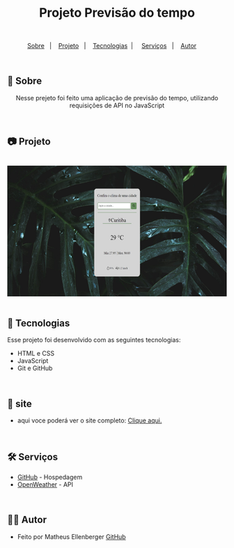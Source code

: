 <h1 align="center"> Projeto Previsão do tempo</h1>

<br>

<p align="center">
  <a href="#-sobre">Sobre</a>&nbsp;&nbsp;&nbsp;|&nbsp;&nbsp;&nbsp;
  <a href="#-projeto">Projeto</a>&nbsp;&nbsp;&nbsp;|&nbsp;&nbsp;&nbsp;
  <a href="#-tecnologias">Tecnologias</a>&nbsp;&nbsp;|&nbsp;&nbsp;&nbsp;&nbsp;
  <a href="#-Serviços">Serviços</a>&nbsp;&nbsp;&nbsp;|&nbsp;&nbsp;&nbsp;
  <a href="#-Autor">Autor</a>&nbsp;&nbsp;&nbsp;&nbsp;&nbsp;&nbsp;
</p>

<br>

## 🎯 Sobre

<p align="center">Nesse prejeto foi feito uma aplicação de previsão do tempo, utilizando requisições de API no JavaScript</p>

<br>

## 📷 Projeto

<br>
<div display="flex" align="center">
<img src="./img/projeto-design.jpeg" alt="projeto" width="600px" height="300px">
</div>

<br>

## 🚀 Tecnologias

Esse projeto foi desenvolvido com as seguintes tecnologias:

- HTML e CSS
- JavaScript
- Git e GitHub

<br>

## 📍 site

- aqui voce poderá ver o site completo: <a href="https://matheus-ellenberger.github.io/Desafio-1/">Clique aqui.</a> 
<br>

## 🛠️ Serviços

- <a href="https://github.com/Matheus-Ellenberger">GitHub</a> - Hospedagem
- <a href="https://openweathermap.org/">OpenWeather</a> - API

<br>

## 🙋‍♂️ Autor

- Feito por Matheus Ellenberger <a href="https://github.com/Matheus-Ellenberger">GitHub</a>
